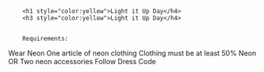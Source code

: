 	    <h1 style="color:yellow">Light it Up Day</h4>
	    <h3 style="color:yellow">Light it Up Day</h4>
	   
	   
	    Requirements:
Wear Neon 
One article of neon clothing 
Clothing must be at least 50% Neon
OR 
Two neon accessories
Follow Dress Code



